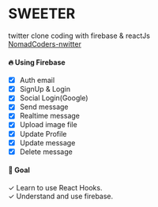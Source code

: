 # SWEETER

twitter clone coding with firebase & reactJs <br />
[NomadCoders-nwitter](https://nomadcoders.co/nwitter)

#### 🔥 Using Firebase

- [x] Auth email
- [x] SignUp & Login
- [x] Social Login(Google)
- [x] Send message
- [x] Realtime message
- [x] Upload image file
- [x] Update Profile
- [x] Update message
- [x] Delete message

#### 🌟 Goal

✓ Learn to use React Hooks.<br />
✓ Understand and use firebase.
